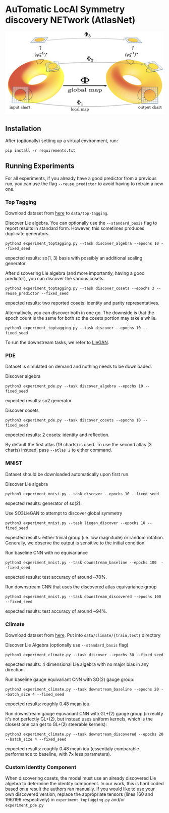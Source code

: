 # AuTomatic LocAl Symmetry discovery NETwork (AtlasNet)

![heat equation atlas equivariance](figures/heat_equation.png)

## Installation

After (optionally) setting up a virtual environment, run:
```
pip install -r requirements.txt
```

## Running Experiments
For all experiments, if you already have a good predictor from a previous run, you can use the flag `--reuse_predictor` to avoid having to retrain a new one.

### Top Tagging

Download dataset from [here](https://zenodo.org/record/2603256) to `data/top-tagging`.

Discover Lie algebra. You can optionally use the `--standard_basis` flag to report results in standard form. However, this sometimes produces duplicate generators.
```
python3 experiment_toptagging.py --task discover_algebra --epochs 10 --fixed_seed
```
expected results: so(1, 3) basis with possibly an additional scaling generator.

After discovering Lie algebra (and more importantly, having a good predictor), you can discover the various cosets.
```
python3 experiment_toptagging.py --task discover_cosets --epochs 3 --reuse_predictor --fixed_seed
```
expected results: two reported cosets: identity and parity representatives.

Alternatively, you can discover both in one go. The downside is that the epoch count is the same for both so the cosets portion may take a while.
```
python3 experiment_toptagging.py --task discover --epochs 10 --fixed_seed
```

To run the downstream tasks, we refer to [LieGAN](https://github.com/Rose-STL-Lab/LieGAN).

### PDE
Dataset is simulated on demand and nothing needs to be downloaded.

Discover algebra
```
python3 experiment_pde.py --task discover_algebra --epochs 10 --fixed_seed
```
expected results: so2 generator.

Discover cosets
```
python3 experiment_pde.py --task discover_cosets --epochs 10 --fixed_seed
```
expected results: 2 cosets: identity and reflection.

By default the first atlas (19 charts) is used. To use the second atlas (3 charts) instead, pass ```--atlas 2``` to either command.

### MNIST
Dataset should be downloaded automatically upon first run.

Discover Lie algebra
```
python3 experiment_mnist.py --task discover --epochs 10 --fixed_seed
```
expected results: generator of so(2).

Use SO3LieGAN to attempt to discover global symmetry
```
python3 experiment_mnist.py --task liegan_discover --epochs 10 --fixed_seed
```
expected results: either trivial group (i.e. low magnitude) or random rotation. Generally, we observe the output is sensitive to the initial condition.

Run baseline CNN with no equivariance
```
python3 experiment_mnist.py --task downstream_baseline --epochs 100  --fixed_seed
```
expected results: test accuracy of around ~70%.

Run downstream CNN that uses the discovered atlas equivariance group
```
python3 experiment_mnist.py --task downstream_discovered --epochs 100  --fixed_seed
```
expected results: test accuracy of around ~94%.

### Climate

Download dataset from [here](https://portal.nersc.gov/project/ClimateNet/climatenet_new/). Put into `data/climate/{train,test}` directory

Discover Lie Algebra (optionally use `--standard_basis` flag)
```
python3 experiment_climate.py --task discover --epochs 30 --fixed_seed
```
expected results: 4 dimensional Lie algebra with no major bias in any direction.

Run baseline gauge equivariant CNN with SO(2) gauge group:
```
python3 experiment_climate.py --task downstream_baseline --epochs 20 --batch_size 4 --fixed_seed
```
expected results: roughly 0.48 mean iou.

Run downstream gauge equvariant CNN with GL+(2) gauge group (in reality it's not perfectly GL+(2), but instead uses uniform kernels, which is the closest one can get to GL+(2) steerable kernels):

```
python3 experiment_climate.py --task downstream_discovered --epochs 20 --batch_size 4 --fixed_seed
```
expected results: roughly 0.48 mean iou (essentialy comparable performance to baseline, with 7x less parameters).

### Custom Identity Component
When discovering cosets, the model must use an already discovered Lie algebra to determine the identity component. In our work, this is hard coded based on a result the authors ran manually. If you would like to use your own discovered version, replace the appropriate tensors (lines 160 and 196/199 respectively) in ```experiment_toptagging.py``` and/or ```experiment_pde.py```
